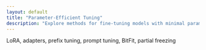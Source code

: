 ```yaml
---
layout: default
title: "Parameter-Efficient Tuning"
description: "Explore methods for fine-tuning models with minimal parameter updates."
---
```


<link rel="stylesheet" href="{{ '/assets/css/section-academic.css' | relative_url }}">

LoRA, adapters, prefix tuning, prompt tuning, BitFit, partial freezing

<script>
  // Navigation variables - no previous for index
  window.prevSection = "/content/handbooks/foundation-models/section6/";
  window.nextSection = "/content/handbooks/foundation-models/section8/";
</script>

<script src="{{ '/assets/js/section-academic.js' | relative_url }}"></script>

